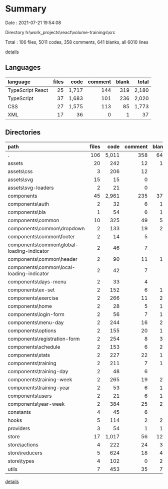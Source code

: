 # Summary

Date : 2021-07-21 19:54:08

Directory h:\work\_projects\react\volume-trainings\src

Total : 106 files,  5011 codes, 358 comments, 641 blanks, all 6010 lines

[details](details.md)

## Languages
| language | files | code | comment | blank | total |
| :--- | ---: | ---: | ---: | ---: | ---: |
| TypeScript React | 25 | 1,717 | 144 | 319 | 2,180 |
| TypeScript | 37 | 1,683 | 101 | 236 | 2,020 |
| CSS | 27 | 1,575 | 113 | 85 | 1,773 |
| XML | 17 | 36 | 0 | 1 | 37 |

## Directories
| path | files | code | comment | blank | total |
| :--- | ---: | ---: | ---: | ---: | ---: |
| . | 106 | 5,011 | 358 | 641 | 6,010 |
| assets | 20 | 242 | 12 | 10 | 264 |
| assets\css | 3 | 206 | 12 | 9 | 227 |
| assets\svg | 15 | 15 | 0 | 0 | 15 |
| assets\svg-loaders | 2 | 21 | 0 | 1 | 22 |
| components | 45 | 2,961 | 235 | 377 | 3,573 |
| components\auth | 2 | 32 | 6 | 10 | 48 |
| components\bla | 1 | 54 | 6 | 13 | 73 |
| components\common | 10 | 325 | 49 | 57 | 431 |
| components\common\dropdown | 2 | 133 | 19 | 21 | 173 |
| components\common\footer | 2 | 14 | 5 | 5 | 24 |
| components\common\global-loading-indicator | 2 | 46 | 7 | 7 | 60 |
| components\common\header | 2 | 90 | 11 | 16 | 117 |
| components\common\local-loading-indicator | 2 | 42 | 7 | 8 | 57 |
| components\days-menu | 2 | 33 | 4 | 7 | 44 |
| components\ex-set | 2 | 152 | 6 | 17 | 175 |
| components\exercise | 2 | 266 | 11 | 27 | 304 |
| components\home | 2 | 28 | 5 | 10 | 43 |
| components\login-form | 2 | 56 | 7 | 10 | 73 |
| components\menu-day | 2 | 244 | 16 | 23 | 283 |
| components\options | 2 | 155 | 20 | 19 | 194 |
| components\registration-form | 2 | 254 | 8 | 37 | 299 |
| components\schedule | 2 | 153 | 6 | 26 | 185 |
| components\stats | 2 | 227 | 22 | 18 | 267 |
| components\training | 2 | 211 | 7 | 18 | 236 |
| components\training-day | 2 | 48 | 6 | 9 | 63 |
| components\training-week | 2 | 265 | 19 | 25 | 309 |
| components\training-year | 2 | 53 | 6 | 12 | 71 |
| components\users | 2 | 21 | 6 | 12 | 39 |
| components\year-week | 2 | 384 | 25 | 27 | 436 |
| constants | 4 | 45 | 6 | 9 | 60 |
| hooks | 5 | 114 | 2 | 22 | 138 |
| providers | 3 | 54 | 1 | 10 | 65 |
| store | 17 | 1,017 | 56 | 121 | 1,194 |
| store\actions | 4 | 222 | 24 | 33 | 279 |
| store\reducers | 5 | 624 | 18 | 43 | 685 |
| store\types | 4 | 102 | 0 | 20 | 122 |
| utils | 7 | 453 | 35 | 73 | 561 |

[details](details.md)